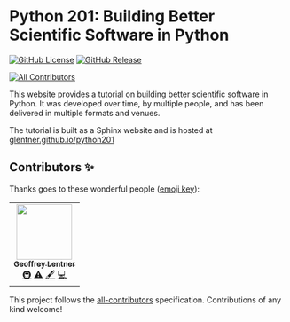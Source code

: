 Python 201: Building Better Scientific Software in Python
=========================================================

[![GitHub License](https://img.shields.io/github/license/glentner/python201?style=flat-square)](https://mit-license.org)
[![GitHub Release](https://img.shields.io/github/v/release/glentner/python201?style=flat-square&logo=GitHub)](https://github.com/glentner/python201)
<!-- ALL-CONTRIBUTORS-BADGE:START - Do not remove or modify this section -->
[![All Contributors](https://img.shields.io/badge/all_contributors-1-orange.svg?style=flat-square)](#contributors-)
<!-- ALL-CONTRIBUTORS-BADGE:END -->

This website provides a tutorial on building better scientific software in Python. It was
developed over time, by multiple people, and has been delivered in multiple formats and venues.

The tutorial is built as a Sphinx website and is hosted at
[glentner.github.io/python201](https://glentner.github.io/python201)

## Contributors ✨

Thanks goes to these wonderful people ([emoji key](https://allcontributors.org/docs/en/emoji-key)):

<!-- ALL-CONTRIBUTORS-LIST:START - Do not remove or modify this section -->
<!-- prettier-ignore-start -->
<!-- markdownlint-disable -->
<table>
  <tr>
    <td align="center"><a href="http://lentner.io"><img src="https://avatars2.githubusercontent.com/u/8965948?v=4" width="100px;" alt=""/><br /><sub><b>Geoffrey Lentner</b></sub></a><br /><a href="#infra-glentner" title="Infrastructure (Hosting, Build-Tools, etc)">🚇</a> <a href="https://github.com/glentner/python201/commits?author=glentner" title="Tests">⚠️</a> <a href="#content-glentner" title="Content">🖋</a> <a href="https://github.com/glentner/python201/commits?author=glentner" title="Code">💻</a></td>
  </tr>
</table>

<!-- markdownlint-enable -->
<!-- prettier-ignore-end -->
<!-- ALL-CONTRIBUTORS-LIST:END -->

This project follows the [all-contributors](https://github.com/all-contributors/all-contributors) specification.
Contributions of any kind welcome!